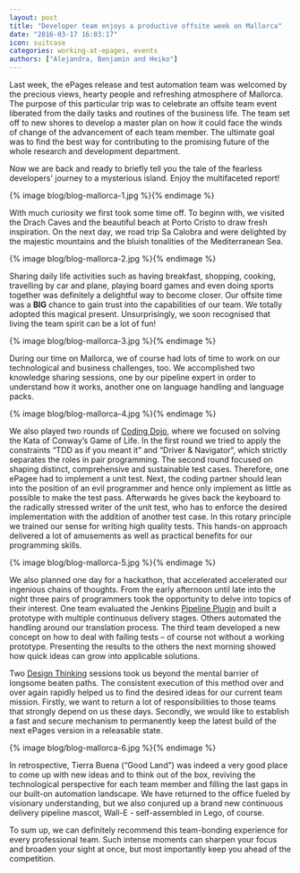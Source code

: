 ```yaml
---
layout: post
title: "Developer team enjoys a productive offsite week on Mallorca"
date: "2016-03-17 16:03:17"
icon: suitcase
categories: working-at-epages, events
authors: ["Alejandra, Benjamin and Heiko"]
---
```


Last week, the ePages release and test automation team was welcomed by the precious views, hearty people and refreshing atmosphere of Mallorca. The purpose of this particular trip was to celebrate an offsite team event liberated from the daily tasks and routines of the business life. The team set off to new shores to develop a master plan on how it could face the winds of change of the advancement of each team member. The ultimate goal was to find the best way for contributing to the promising future of the whole research and development department.

Now we are back and ready to briefly tell you the tale of the fearless developers' journey to a mysterious island. Enjoy the multifaceted report!

{% image blog/blog-mallorca-1.jpg %}{% endimage %}

With much curiosity we first took some time off. To beginn with, we visited the Drach Caves and the beautiful beach at Porto Cristo to draw fresh inspiration. On the next day, we road trip Sa Calobra and were delighted by the majestic mountains and the bluish tonalities of the Mediterranean Sea.

{% image blog/blog-mallorca-2.jpg %}{% endimage %}

Sharing daily life activities such as having breakfast, shopping, cooking, travelling by car and plane, playing board games and even doing sports together was definitely a delightful way to become closer. Our offsite time was a **BIG** chance to gain trust into the capabilities of our team. We totally adopted this magical present. Unsurprisingly, we soon recognised that living the team spirit can be a lot of fun!

{% image blog/blog-mallorca-3.jpg %}{% endimage %}

During our time on Mallorca, we of course had lots of time to work on our technological and business challenges, too. We accomplished two knowledge sharing sessions, one by our pipeline expert in order to understand how it works, another one on language handling and language packs.

{% image blog/blog-mallorca-4.jpg %}{% endimage %}

We also played two rounds of [Coding Dojo](http://codingdojo.org), where we focused on solving the Kata of Conway’s Game of Life. In the first round we tried to apply the constraints “TDD as if you meant it” and “Driver & Navigator“, which strictly separates the roles in pair programming. The second round focused on shaping distinct, comprehensive and sustainable test cases. Therefore, one ePagee had to implement a unit test. Next, the coding partner should lean into the position of an evil programmer and hence only implement as little as possible to make the test pass. Afterwards he gives back the keyboard to the radically stressed writer of the unit test, who has to enforce the desired implementation with the addition of another test case. In this rotary principle we trained our sense for writing high quality tests. This hands-on approach delivered a lot of amusements as well as practical benefits for our programming skills.

{% image blog/blog-mallorca-5.jpg %}{% endimage %}

We also planned one day for a hackathon, that accelerated accelerated our ingenious chains of thoughts. From the early afternoon until late into the night three pairs of programmers took the opportunity to delve into topics of their interest. One team evaluated the Jenkins [Pipeline Plugin](https://wiki.jenkins-ci.org/display/JENKINS/Pipeline+Plugin) and built a prototype with multiple continuous delivery stages. Others automated the handling around our translation process. The third team developed a new concept on how to deal with failing tests – of course not without a working prototype. Presenting the results to the others the next morning showed how quick ideas can grow into applicable solutions.

Two [Design Thinking](http://hpi.de/school-of-design-thinking.html) sessions took us beyond the mental barrier of longsome beaten paths. The consistent execution of this method over and over again rapidly helped us to find the desired ideas for our current team mission. Firstly, we want to return a lot of responsibilities to those teams that strongly depend on us these days. Secondly, we would like to establish a fast and secure mechanism to permanently keep the latest build of the next ePages version in a releasable state.

{% image blog/blog-mallorca-6.jpg %}{% endimage %}

In retrospective, Tierra Buena (“Good Land”) was indeed a very good place to come up with new ideas and to think out of the box, reviving the technological perspective for each team member and filling the last gaps in our built-on automation landscape. We have returned to the office fueled by visionary understanding, but we also conjured up a brand new continuous delivery pipeline mascot, Wall-E - self-assembled in Lego, of course.

To sum up, we can definitely recommend this team-bonding experience for every professional team. Such intense moments can sharpen your focus and broaden your sight at once, but most importantly keep you ahead of the competition.
